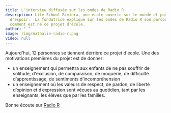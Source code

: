 ```yaml
---
title: L'interview diffusée sur les ondes de Radio R
description: Life School Riviera, une école ouverte sur le monde et porteuse
  d'espoir.  La fondatrice explique sur les ondes de Radio R son parcours et
  comment est né ce projet d'école.
author: " "
image: /img/nathalie-radio-r.png
video: null
---
```

Aujourd'hui, 12 personnes se tiennent derrière ce projet d'école. Une des motivations premières du projet est de donner:

* un enseignement qui permettra aux enfants de ne pas souffrir de solitude, d'exclusion, de comparaison, de moquerie, de difficulté d’apprentissage, de sentiments d’incompréhension
* un enseignement où les valeurs de respect, de pardon, de liberté d’opinion et d’expression sont vécues au quotidien, tant par les enseignants, les élèves que par les familles.

Bonne écoute sur [Radio R](https://radioreveil.ch/episode/le-potentiel-unique-de-chaque-enfant)